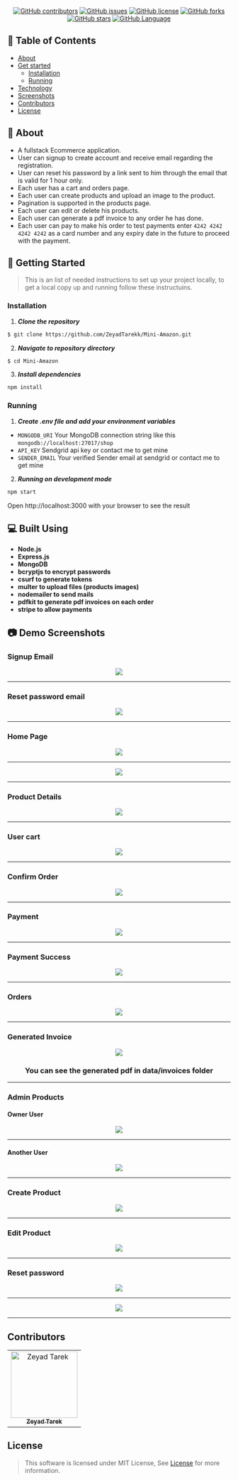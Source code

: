 <div align="center">

[![GitHub contributors](https://img.shields.io/github/contributors/ZeyadTarekk/Mini-Amazon)](https://github.com/ZeyadTarekk/Mini-Amazon/contributors)
[![GitHub issues](https://img.shields.io/github/issues/ZeyadTarekk/Mini-Amazon)](https://github.com/ZeyadTarekk/Mini-Amazon/issues)
[![GitHub license](https://img.shields.io/github/license/ZeyadTarekk/Mini-Amazon)](https://github.com/ZeyadTarekk/Mini-Amazon/blob/master/LICENSE)
[![GitHub forks](https://img.shields.io/github/forks/ZeyadTarekk/Mini-Amazon)](https://github.com/ZeyadTarekk/Mini-Amazon/network)
[![GitHub stars](https://img.shields.io/github/stars/ZeyadTarekk/Mini-Amazon)](https://github.com/ZeyadTarekk/Mini-Amazon/stargazers)
[![GitHub Language](https://img.shields.io/github/languages/top/ZeyadTarekk/Mini-Amazon)](https://img.shields.io/github/languages/count/ZeyadTarekk/Mini-Amazon)

</div>

## 📝 Table of Contents

- [About](#about)
- [Get started](#get-started)
  - [Installation](#Install)
  - [Running](#running)
- [Technology](#tech)
- [Screenshots](#Screenshots)
- [Contributors](#Contributors)
- [License](#license)

## 📙 About <a name = "about"></a>

- A fullstack Ecommerce application.
- User can signup to create account and receive email regarding the registration.
- User can reset his password by a link sent to him through the email that is valid for 1 hour only.
- Each user has a cart and orders page.
- Each user can create products and upload an image to the product.
- Pagination is supported in the products page.
- Each user can edit or delete his products.
- Each user can generate a pdf invoice to any order he has done.
- Each user can pay to make his order to test payments enter `4242 4242 4242 4242` as a card number and any expiry date in the future to proceed with the payment.

## 🏁 Getting Started <a name = "get-started"></a>

> This is an list of needed instructions to set up your project locally, to get a local copy up and running follow these
> instructuins.

### Installation <a name = "Install"></a>

1. **_Clone the repository_**

```sh
$ git clone https://github.com/ZeyadTarekk/Mini-Amazon.git
```

2. **_Navigate to repository directory_**

```sh
$ cd Mini-Amazon
```

3. **_Install dependencies_**

```sh
npm install
```

### Running <a name = "running"></a>

1. **_Create .env file and add your environment variables_**

- `MONGODB_URI` Your MongoDB connection string like this `mongodb://localhost:27017/shop`
- `API_KEY` Sendgrid api key or contact me to get mine
- `SENDER_EMAIL` Your verified Sender email at sendgrid or contact me to get mine

2. **_Running on development mode_**

```sh
npm start
```

Open http://localhost:3000 with your browser to see the result

## 💻 Built Using <a name = "tech"></a>

- **Node.js**
- **Express.js**
- **MongoDB**
- **bcryptjs to encrypt passwords**
- **csurf to generate tokens**
- **multer to upload files (products images)**
- **nodemailer to send mails**
- **pdfkit to generate pdf invoices on each order**
- **stripe to allow payments**

## 📷 Demo Screenshots <a name = "Screenshots"></a>

<div align="center">
<h3 align='left'>Signup Email</h3>
   <img src="screenshots/s7.png">
   <hr>
<h3 align='left'>Reset password email</h3>
   <img src="screenshots/s8.png">
   <hr>
<h3 align='left'>Home Page</h3>
   <img src="screenshots/s1.png">
   <hr>
   <img src="screenshots/s2.png">
   <hr>
<h3 align='left'>Product Details</h3>
   <img src="screenshots/s4.png">
   <hr>
<h3 align='left'>User cart</h3>
   <img  src="screenshots/s3.png"></a>
   <hr>
<h3 align='left'>Confirm Order</h3>
   <img  src="screenshots/s11.png"></a>
   <hr>
<h3 align='left'>Payment</h3>
   <img  src="screenshots/s12.png"></a>
   <hr>
<h3 align='left'>Payment Success</h3>
   <img  src="screenshots/s13.png"></a>
   <hr>
<h3 align='left'>Orders</h3>
   <img  src="screenshots/s14.png"></a>
   <hr>
<h3 align='left'>Generated Invoice</h3>
   <img  src="screenshots/s15.png"></a>
   <h3 align='center'>You can see the generated pdf in data/invoices folder</h3>
   <hr>
<h3 align='left'>Admin Products</h3>
<h4 align='left'>Owner User</h4>
<img src="screenshots/s5.png"></a>
<hr>
<h4 align='left'>Another User</h4>
<img src="screenshots/s6.png"></a>
<hr>
<h3 align='left'>Create Product</h3>
   <img  src="screenshots/s9.png"></a>
   <hr>
<h3 align='left'>Edit Product</h3>
   <img  src="screenshots/s10.png"></a>
   <hr>
<h3 align='left'>Reset password</h3>
   <img  src="screenshots/s16.png"></a>
   <hr>
   <img  src="screenshots/s17.png"></a>
   <hr>

</div>

## Contributors <a name = "Contributors"></a>

<table>
  <tr>
    <td align="center">
    <a href="https://github.com/ZeyadTarekk" target="_black">
    <img src="https://avatars.githubusercontent.com/u/76125650?v=4" width="150px;" alt="Zeyad Tarek"/>
    <br />
    <sub><b>Zeyad Tarek</b></sub></a>

  </tr>
 </table>

## License <a name = "license"></a>

> This software is licensed under MIT License, See [License](https://github.com/ZeyadTarekk/Mini-Amazon/blob/main/LICENSE) for more information.
